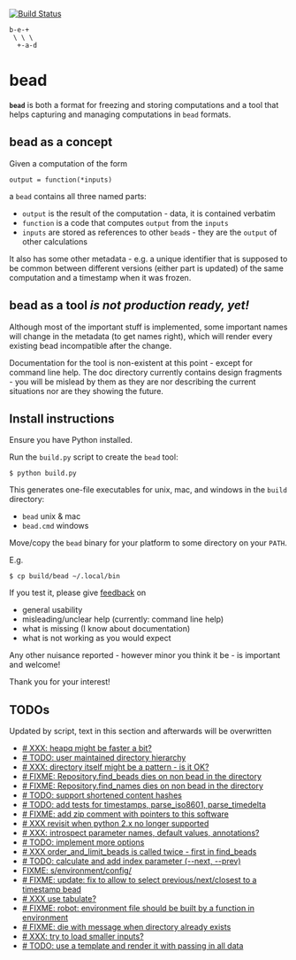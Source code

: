[![Build Status](https://travis-ci.org/e3krisztian/bead.svg?branch=master)](https://travis-ci.org/e3krisztian/bead)

    b-e-+
     \ \ \
      +-a-d

# bead


**`bead`** is both a format for freezing and storing computations and a tool that helps 
capturing and managing computations in `bead` formats.


## bead as a concept

Given a computation of the form

    output = function(*inputs)

a `bead` contains all three named parts:

- `output` is the result of the computation - data, it is contained verbatim
- `function` is a code that computes `output` from the `inputs`
- `inputs` are stored as references to other `bead`s - they are the `output` of other 
calculations

It also has some other metadata - e.g. a unique identifier that is supposed to be common 
between different versions (either part is updated) of the same computation and a timestamp
when it was frozen.


## bead as a tool *is not production ready, yet!*

Although most of the important stuff is implemented, some important names will change in the
metadata (to get names right), which will render every existing bead incompatible after the 
change.

Documentation for the tool is non-existent at this point - except for command line help.
The doc directory currently contains design fragments - you will be mislead by them as they 
are nor describing the current situations nor are they showing the future.


## Install instructions

Ensure you have Python installed.

Run the `build.py` script to create the `bead` tool:

```
$ python build.py
```

This generates one-file executables for unix, mac, and windows in the `build` directory:
- `bead` unix & mac
- `bead.cmd` windows

Move/copy the `bead` binary for your platform to some directory on your `PATH`.

E.g.

```
$ cp build/bead ~/.local/bin
```

If you test it, please give [feedback](../../issues) on
- general usability
- misleading/unclear help (currently: command line help)
- what is missing (I know about documentation)
- what is not working as you would expect

Any other nuisance reported - however minor you think it be - is important and welcome!

Thank you for your interest!


## TODOs

Updated by script, text in this section and afterwards will be overwritten

- [# XXX: heapq might be faster a bit?](https://github.com/e3krisztian/bead/blob/renames/bead/repos.py#L57)
- [# TODO: user maintained directory hierarchy](https://github.com/e3krisztian/bead/blob/renames/bead/repos.py#L71)
- [# XXX: directory itself might be a pattern - is it OK?](https://github.com/e3krisztian/bead/blob/renames/bead/repos.py#L107)
- [# FIXME: Repository.find_beads dies on non bead in the directory](https://github.com/e3krisztian/bead/blob/renames/bead/repos.py#L109)
- [# FIXME: Repository.find_names dies on non bead in the directory](https://github.com/e3krisztian/bead/blob/renames/bead/repos.py#L137)
- [# TODO: support shortened content hashes](https://github.com/e3krisztian/bead/blob/renames/bead/spec.py#L19)
- [# TODO: add tests for timestamps, parse_iso8601, parse_timedelta](https://github.com/e3krisztian/bead/blob/renames/bead/tech/timestamp.py#L232)
- [# FIXME: add zip comment with pointers to this software](https://github.com/e3krisztian/bead/blob/renames/bead/workspace.py#L189)
- [# XXX revisit when python 2.x no longer supported](https://github.com/e3krisztian/bead/blob/renames/bead_cli/cmdparse.py#L86)
- [# XXX: introspect parameter names, default values, annotations?](https://github.com/e3krisztian/bead/blob/renames/bead_cli/cmdparse.py#L121)
- [# TODO: implement more options](https://github.com/e3krisztian/bead/blob/renames/bead_cli/common.py#L118)
- [# XXX order_and_limit_beads is called twice - first in find_beads](https://github.com/e3krisztian/bead/blob/renames/bead_cli/common.py#L195)
- [# TODO: calculate and add index parameter (--next, --prev)](https://github.com/e3krisztian/bead/blob/renames/bead_cli/common.py#L215)
- [FIXME: s/environment/config/](https://github.com/e3krisztian/bead/blob/renames/bead_cli/environment.py#L4)
- [# FIXME: update: fix to allow to select previous/next/closest to a timestamp bead](https://github.com/e3krisztian/bead/blob/renames/bead_cli/input.py#L125)
- [# XXX use tabulate?](https://github.com/e3krisztian/bead/blob/renames/bead_cli/repo.py#L60)
- [# FIXME: robot: environment file should be built by a function in environment](https://github.com/e3krisztian/bead/blob/renames/bead_cli/test_robot.py#L36)
- [# FIXME: die with message when directory already exists](https://github.com/e3krisztian/bead/blob/renames/bead_cli/workspace.py#L49)
- [# XXX: try to load smaller inputs?](https://github.com/e3krisztian/bead/blob/renames/bead_cli/workspace.py#L149)
- [# TODO: use a template and render it with passing in all data](https://github.com/e3krisztian/bead/blob/renames/bead_cli/workspace.py#L220)
